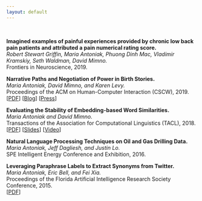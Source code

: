 ```yaml
---
layout: default
---
```


<br>

**Imagined examples of painful experiences provided by chronic low back pain patients and attributed a pain numerical rating score.**  
*Robert Stewart Griffin, Maria Antoniak, Phuong Dinh Mac, Vladimir Kramskiy, Seth Waldman, David Mimno.*  
Frontiers in Neuroscience, 2019.  

**Narrative Paths and Negotiation of Power in Birth Stories.**  
*Maria Antoniak, David Mimno, and Karen Levy.*  
Proceedings of the ACM on Human-Computer Interaction (CSCW), 2019.  
[[PDF](https://maria-antoniak.github.io/resources/2019_cscw_birth_stories.pdf)]  [[Blog](https://maria-antoniak.github.io/2019/11/04/computational-reading-birth-stories.html)] [[Press](http://news.cornell.edu/stories/2019/11/online-birth-stories-reveal-power-imbalances)]  

**Evaluating the Stability of Embedding-based Word Similarities.**  
*Maria Antoniak and David Mimno.*  
Transactions of the Association for Computational Linguistics (TACL), 2018.  
[[PDF](https://maria-antoniak.github.io/resources/2018_evaluating_stability.pdf)] [[Slides](https://maria-antoniak.github.io/resources/2018_naacl_presentation_with_notes.pdf)] [[Video](https://vimeo.com/277670053)]  

**Natural Language Processing Techniques on Oil and Gas Drilling Data.**  
*Maria Antoniak, Jeff Dagliesh, and Justin Lo.*  
SPE Intelligent Energy Conference and Exhibition, 2016.  

**Leveraging Paraphrase Labels to Extract Synonyms from Twitter.**  
*Maria Antoniak, Eric Bell, and Fei Xia.*  
Proceedings of the Florida Artificial Intelligence Research Society Conference, 2015.  
[[PDF](https://maria-antoniak.github.io/resources/2015_leveraging_paraphrase.pdf)]  



<br>
